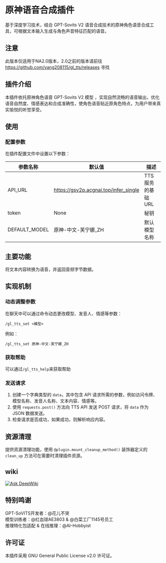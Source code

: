 # 原神语音合成插件

基于深度学习技术，结合 GPT-Sovits V2 语音合成技术的原神角色语音合成工具，可根据文本输入生成与角色声音特征匹配的语音。

## 注意
此版本仅适用于NA2.0版本，2.0之前的版本请前往 https://github.com/yang208115/gl_tts/releases 寻找

## 插件介绍

本插件依托原神角色语音 GPT-Sovits V2 模型 ，实现自然流畅的语音输出，优化语音自然度、情感表达和合成准确性，使角色语音贴近原角色特点，为用户带来真实愉悦的听觉享受。

## 使用


### 配置参数

在插件配置文件中设置以下参数：

| 参数名称          | 默认值                     | 描述                       |
|-------------------|----------------------------|----------------------------|
| API_URL           | https://gsv2p.acgnai.top/infer_single | TTS 服务的基础 URL       |
| token             | None                       | 秘钥                       |
| DEFAULT_MODEL     | 原神-中文-芙宁娜_ZH           | 默认模型名称               |
## 主要功能

将文本内容转换为语音，并返回音频字节数据。

## 实现机制

### 动态调整参数

在聊天中可以通过命令动态更改模型、发音人、情感等参数：

```plaintext
/gl_tts_set <模型>
```

例如：
```plaintext
/gl_tts_set 原神-中文-芙宁娜_ZH
```

### 获取帮助

可以通过```/gl_tts_help```来获取帮助

### 发送请求

1. 创建一个字典类型的 `data`，其中包含 API 请求所需的参数，例如访问令牌、模型名称、发音人名称、文本内容、情感等。
2. 使用 `requests.post()` 方法向 TTS API 发送 POST 请求，将 `data` 作为 JSON 数据发送。
3. 检查请求是否成功，如果成功，则解析响应内容。


## 资源清理

提供资源清理功能，使用 `@plugin.mount_cleanup_method()` 装饰器定义的 `clean_up` 方法可在需要时清理插件资源。

## wiki
[![Ask DeepWiki](https://deepwiki.com/badge.svg)](https://deepwiki.com/yang208115/gl_tts)

## 特别鸣谢
GPT-SoVITS开发者：@花儿不哭  
模型训练者：@红血球AE3803 & @白菜工厂1145号员工  
推理特化包适配 & 在线推理：@AI-Hobbyist

## 许可证

本插件采用 GNU General Public License v2.0 许可证。
